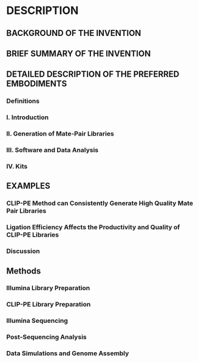 # DESCRIPTION

## BACKGROUND OF THE INVENTION

## BRIEF SUMMARY OF THE INVENTION

## DETAILED DESCRIPTION OF THE PREFERRED EMBODIMENTS

### Definitions

### I. Introduction

### II. Generation of Mate-Pair Libraries

### III. Software and Data Analysis

### IV. Kits

## EXAMPLES

### CLIP-PE Method can Consistently Generate High Quality Mate Pair Libraries

### Ligation Efficiency Affects the Productivity and Quality of CLIP-PE Libraries

### Discussion

## Methods

### Illumina Library Preparation

### CLIP-PE Library Preparation

### Illumina Sequencing

### Post-Sequencing Analysis

### Data Simulations and Genome Assembly

